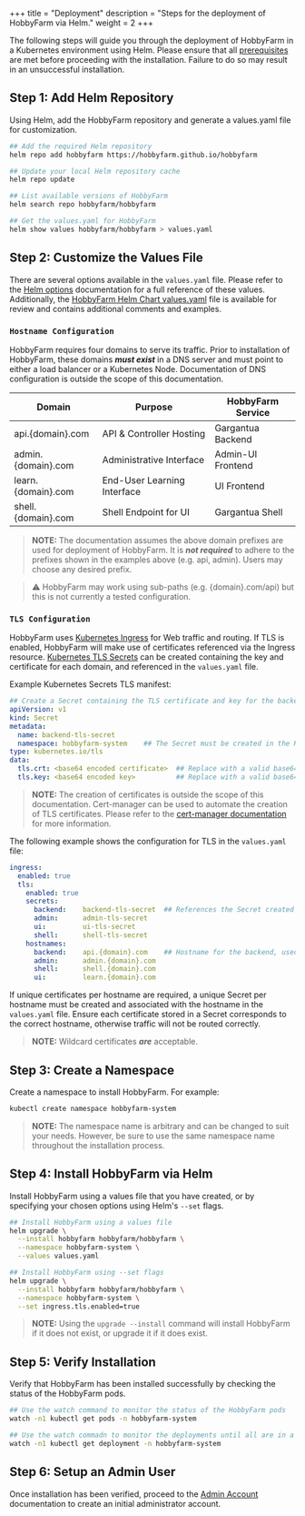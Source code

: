 +++
title = "Deployment"
description = "Steps for the deployment of HobbyFarm via Helm."
weight = 2
+++

The following steps will guide you through the deployment of HobbyFarm in a Kubernetes environment using Helm. Please ensure that all [prerequisites](/docs/setup/prerequisites) are met before proceeding with the installation. Failure to do so may result in an unsuccessful installation.

## Step 1: Add Helm Repository

Using Helm, add the HobbyFarm repository and generate a values.yaml file for customization.

```bash
## Add the required Helm repository
helm repo add hobbyfarm https://hobbyfarm.github.io/hobbyfarm

## Update your local Helm repository cache
helm repo update

## List available versions of HobbyFarm
helm search repo hobbyfarm/hobbyfarm

## Get the values.yaml for HobbyFarm
helm show values hobbyfarm/hobbyfarm > values.yaml
```

## Step 2: Customize the Values File

There are several options available in the `values.yaml` file. Please refer to the [Helm options](/docs/appendix/helm_options) documentation for a full reference of these values. Additionally, the [HobbyFarm Helm Chart values.yaml](https://github.com/hobbyfarm/hobbyfarm/blob/master/charts/hobbyfarm/values.yaml) file is available for review and contains additional comments and examples.

### `Hostname Configuration`

HobbyFarm requires four domains to serve its traffic. Prior to installation of HobbyFarm, these domains **_must exist_** in a DNS server and must point to either a load balancer or a Kubernetes Node. Documentation of DNS configuration is outside the scope of this documentation.

| Domain | Purpose | HobbyFarm Service |
|----------------|---------|---------|
| api.{domain}.com | API & Controller Hosting | Gargantua Backend |
| admin.{domain}.com | Administrative Interface | Admin-UI Frontend |
| learn.{domain}.com | End-User Learning Interface | UI Frontend |
| shell.{domain}.com | Shell Endpoint for UI | Gargantua Shell |

> **NOTE:** The documentation assumes the above domain prefixes are used for deployment of HobbyFarm. It is **_not required_** to adhere to the prefixes shown in the examples above (e.g. api, admin). Users may choose any desired prefix.

> :warning: HobbyFarm may work using sub-paths (e.g. {domain}.com/api) but this is not currently a tested configuration.

### `TLS Configuration`
HobbyFarm uses [Kubernetes Ingress](https://kubernetes.io/docs/concepts/services-networking/ingress/) for Web traffic and routing. If TLS is enabled, HobbyFarm will make use of certificates referenced via the Ingress resource. [Kubernetes TLS Secrets](https://kubernetes.io/docs/concepts/configuration/secret/#tls-secrets) can be created containing the key and certificate for each domain, and referenced in the `values.yaml` file.

Example Kubernetes Secrets TLS manifest:
```yaml
## Create a Secret containing the TLS certificate and key for the backend domain, api.{domain}.com
apiVersion: v1
kind: Secret
metadata:
  name: backend-tls-secret
  namespace: hobbyfarm-system    ## The Secret must be created in the HobbyFarm namespace
type: kubernetes.io/tls
data:
  tls.crt: <base64 encoded certificate>  ## Replace with a valid base64 encoded certificate
  tls.key: <base64 encoded key>          ## Replace with a valid base64 encoded key
```

> **NOTE:** The creation of certificates is outside the scope of this documentation. Cert-manager can be used to automate the creation of TLS certificates. Please refer to the [cert-manager documentation](https://cert-manager.io/docs/) for more information.

The following example shows the configuration for TLS in the `values.yaml` file:
```yaml
ingress:
  enabled: true
  tls:
    enabled: true
    secrets:
      backend:    backend-tls-secret  ## References the Secret created above
      admin:      admin-tls-secret
      ui:         ui-tls-secret
      shell:      shell-tls-secret
    hostnames:
      backend:    api.{domain}.com    ## Hostname for the backend, used in the above Secret
      admin:      admin.{domain}.com
      shell:      shell.{domain}.com
      ui:         learn.{domain}.com
```

If unique certificates per hostname are required, a unique Secret per hostname must be created and associated with the hostname in the `values.yaml` file. Ensure each certificate stored in a Secret corresponds to the correct hostname, otherwise traffic will not be routed correctly.

> **NOTE:** Wildcard certificates **_are_** acceptable.


## Step 3: Create a Namespace

Create a namespace to install HobbyFarm. For example:

```bash
kubectl create namespace hobbyfarm-system
```

> **NOTE:** The namespace name is arbitrary and can be changed to suit your needs. However, be sure to use the same namespace name throughout the installation process.

## Step 4: Install HobbyFarm via Helm

Install HobbyFarm using a values file that you have created, or by specifying your chosen options using Helm's `--set` flags.

```bash
## Install HobbyFarm using a values file
helm upgrade \
  --install hobbyfarm hobbyfarm/hobbyfarm \
  --namespace hobbyfarm-system \
  --values values.yaml

## Install HobbyFarm using --set flags
helm upgrade \
  --install hobbyfarm hobbyfarm/hobbyfarm \
  --namespace hobbyfarm-system \
  --set ingress.tls.enabled=true
```

> **NOTE:** Using the `upgrade --install` command will install HobbyFarm if it does not exist, or upgrade it if it does exist.

## Step 5: Verify Installation

Verify that HobbyFarm has been installed successfully by checking the status of the HobbyFarm pods.

```bash
## Use the watch command to monitor the status of the HobbyFarm pods
watch -n1 kubectl get pods -n hobbyfarm-system

## Use the watch commadn to monitor the deployments until all are in a Ready state
watch -n1 kubectl get deployment -n hobbyfarm-system
```

## Step 6: Setup an Admin User

Once installation has been verified, proceed to the [Admin Account](/docs/setup/initial_admin) documentation to create an initial administrator account.
